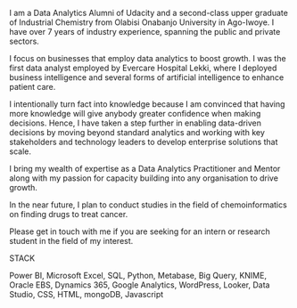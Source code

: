 I am a Data Analytics Alumni of Udacity and a second-class upper graduate of Industrial Chemistry from Olabisi Onabanjo University in Ago-Iwoye. I have over 7 years of industry experience, spanning the public and private sectors.

I focus on businesses that employ data analytics to boost growth. I was the first data analyst employed by Evercare Hospital Lekki, where I deployed business intelligence and several forms of artificial intelligence to enhance patient care.

I intentionally turn fact into knowledge because I am convinced that having more knowledge will give anybody greater confidence when making decisions. Hence, I have taken a step further in enabling data-driven decisions by moving beyond standard analytics and working with key stakeholders and technology leaders to develop enterprise solutions that scale. 

I bring my wealth of expertise as a Data Analytics Practitioner and Mentor along with my passion for capacity building into any organisation to drive growth.

In the near future, I plan to conduct studies in the field of chemoinformatics on finding drugs to treat cancer.

Please get in touch with me if you are seeking for an intern or research student in the field of my interest.

STACK

Power BI, Microsoft Excel, SQL, Python, Metabase, Big Query, KNIME, Oracle EBS, Dynamics 365, Google Analytics, WordPress, Looker, Data Studio, CSS, HTML, mongoDB, Javascript

